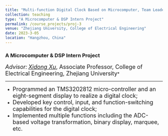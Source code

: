 ```yaml
---
title: "Multi-function Digital Clock Based on Microcomputer, Team Leader"
collection: teaching
type: "A Microcomputer & DSP Intern Project"
permalink: /course_projects/proj-3
venue: "Zhejiang University, College of Electrical Engineering"
date: 2023-3-05
location: "Hangzhou, China"
---
```


### A Microcomputer & DSP Intern Project




*<font size=4>Advisor:</font> [<font size=4>Xidong Xu</font>](http://ee.zju.edu.cn/2020/0609/c51919a2150927/page.htm)*<font size=4>, Associate Professor, College of Electrical Engineering, Zhejiang University</font>*  

- - -  

- <font size =4>Programmed an TMS3202812 micro-controller and an eight-segment display to realize a digital clock;</font>
- <font size =4>Developed key control, input, and function-switching capabilities for the digital clock;</font>
- <font size =4>Implemented multiple functions including the ADC-based voltage transformation, binary display, marquee, etc.</font>
